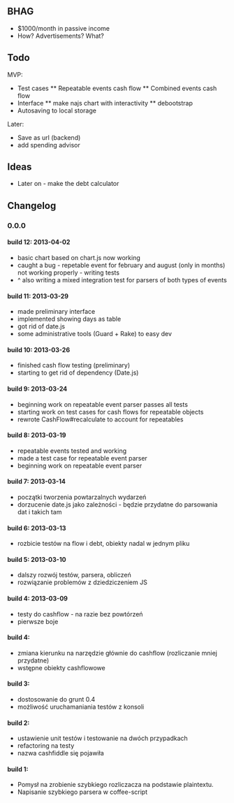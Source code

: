 ## BHAG

* $1000/month in passive income
* How? Advertisements? What?

## Todo

MVP:
* Test cases
	** Repeatable events cash flow
	** Combined events cash flow
* Interface
	** make najs chart with interactivity
	** debootstrap
* Autosaving to local storage

Later:
* Save as url (backend)
* add spending advisor


## Ideas

* Later on - make the debt calculator

## Changelog

### 0.0.0

#### build 12: 2013-04-02

* basic chart based on chart.js now working
* caught a bug - repetable event for february and august (only in months) not working properly - writing tests
* ^ also writing a mixed integration test for parsers of both types of events 


#### build 11: 2013-03-29

* made preliminary interface
* implemented showing days as table
* got rid of date.js
* some administrative tools (Guard + Rake) to easy dev

#### build 10: 2013-03-26

* finished cash flow testing (preliminary)
* starting to get rid of dependency (Date.js)

#### build 9: 2013-03-24

* beginning work on repeatable event parser passes all tests
* starting work on test cases for cash flows for repeatable objects
* rewrote CashFlow#recalculate to account for repeatables

#### build 8: 2013-03-19

* repeatable events tested and working
* made a test case for repeatable event parser
* beginning work on repeatable event parser

#### build 7: 2013-03-14

* początki tworzenia powtarzalnych wydarzeń
* dorzucenie date.js jako zależności - będzie przydatne do parsowania dat i takich tam


#### build 6: 2013-03-13

* rozbicie testów na flow i debt, obiekty nadal w jednym pliku

#### build 5: 2013-03-10

* dalszy rozwój testów, parsera, obliczeń
* rozwiązanie problemów z dziedziczeniem JS

#### build 4: 2013-03-09

* testy do cashflow - na razie bez powtórzeń
* pierwsze boje

#### build 4:

* zmiana kierunku na narzędzie głównie do cashflow (rozliczanie mniej przydatne)
* wstępne obiekty cashflowowe


#### build 3:

* dostosowanie do grunt 0.4
* możliwość uruchamaniania testów z konsoli

#### build 2:

* ustawienie unit testów i testowanie na dwóch przypadkach
* refactoring na testy
* nazwa cashfiddle się pojawiła

#### build 1:

* Pomysł na zrobienie szybkiego rozliczacza na podstawie plaintextu.
* Napisanie szybkiego parsera w coffee-script



